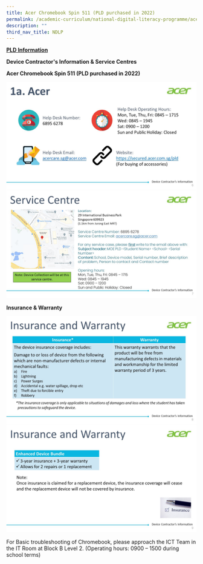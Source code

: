 ```yaml
---
title: Acer Chromebook Spin 511 (PLD purchased in 2022)
permalink: /academic-curriculum/national-digital-literacy-programme/acer-chromebook-spin-511-pld-purchased-i/
description: ""
third_nav_title: NDLP
---
```

<p><strong><u>PLD Information</u></strong></p>
<p><strong>Device Contractor's Information &amp; Service Centres</strong></p>
<p><strong>Acer Chromebook Spin 511 (PLD purchased in 2022)</strong></p>
<img src="/images/ac.jpg">
<img src="/images/ac2.jpg">
<p><strong>Insurance &amp; Warranty</strong></p>
<img src="/images/ac3.jpg">
<img src="/images/ac4.jpg">
<p>For Basic troubleshooting of Chromebook, please approach the ICT Team in the IT Room at Block B Level 2. (Operating hours: 0900 &ndash; 1500 during school terms)</p>
